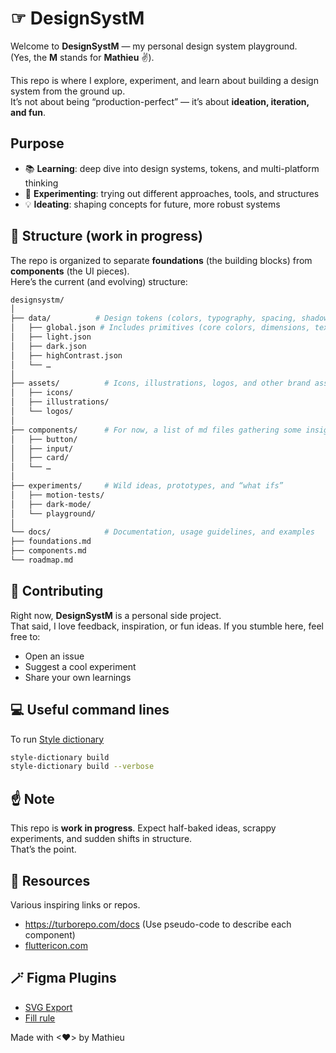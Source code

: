 # ☞ DesignSystM

Welcome to **DesignSystM** — my personal design system playground.  
(Yes, the **M** stands for **Mathieu** ✌️).  

This repo is where I explore, experiment, and learn about building a design system from the ground up.  
It’s not about being “production-perfect” — it’s about **ideation, iteration, and fun**.



## Purpose

- 📚 **Learning**: deep dive into design systems, tokens, and multi-platform thinking  
- 🧪 **Experimenting**: trying out different approaches, tools, and structures  
- 💡 **Ideating**: shaping concepts for future, more robust systems  



## 📂 Structure (work in progress)

The repo is organized to separate **foundations** (the building blocks) from **components** (the UI pieces).  
Here’s the current (and evolving) structure:

```bash
designsystm/
│
├── data/          # Design tokens (colors, typography, spacing, shadows, etc.)
│   ├── global.json # Includes primitives (core colors, dimensions, textstyles, ...)
│   ├── light.json
│   ├── dark.json
│   ├── highContrast.json
│   └── …
│
├── assets/          # Icons, illustrations, logos, and other brand assets
│   ├── icons/
│   ├── illustrations/
│   └── logos/
│
├── components/      # For now, a list of md files gathering some insights
│   ├── button/
│   ├── input/
│   ├── card/
│   └── …
│
├── experiments/     # Wild ideas, prototypes, and “what ifs”
│   ├── motion-tests/
│   ├── dark-mode/
│   └── playground/
│
└── docs/            # Documentation, usage guidelines, and examples
├── foundations.md
├── components.md
└── roadmap.md
```



## 🤝 Contributing

Right now, **DesignSystM** is a personal side project.  
That said, I love feedback, inspiration, or fun ideas. If you stumble here, feel free to:
- Open an issue
- Suggest a cool experiment
- Share your own learnings


## 💻 Useful command lines
To run [Style dictionary](https://styledictionary.com/getting-started/installation/)
``` bash
style-dictionary build
style-dictionary build --verbose
```


## ☝️ Note

This repo is **work in progress**. Expect half-baked ideas, scrappy experiments, and sudden shifts in structure.  
That’s the point.  

## 📌 Resources

Various inspiring links or repos.
- https://turborepo.com/docs (Use pseudo-code to describe each component)
- [fluttericon.com](https://www.fluttericon.com)

## 🪄 Figma Plugins
- [SVG Export](https://www.figma.com/community/plugin/814345141907543603/svg-export)
- [Fill rule](https://www.figma.com/community/plugin/771155994770327940)


Made with <❤> by Mathieu
